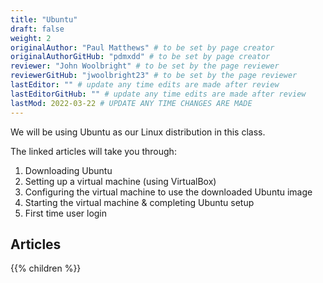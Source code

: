 ```yaml
---
title: "Ubuntu"
draft: false
weight: 2
originalAuthor: "Paul Matthews" # to be set by page creator
originalAuthorGitHub: "pdmxdd" # to be set by page creator
reviewer: "John Woolbright" # to be set by the page reviewer
reviewerGitHub: "jwoolbright23" # to be set by the page reviewer
lastEditor: "" # update any time edits are made after review
lastEditorGitHub: "" # update any time edits are made after review
lastMod: 2022-03-22 # UPDATE ANY TIME CHANGES ARE MADE
---
```


We will be using Ubuntu as our Linux distribution in this class.

The linked articles will take you through:

1. Downloading Ubuntu
1. Setting up a virtual machine (using VirtualBox)
1. Configuring the virtual machine to use the downloaded Ubuntu image
1. Starting the virtual machine & completing Ubuntu setup
1. First time user login

## Articles

{{% children %}}

